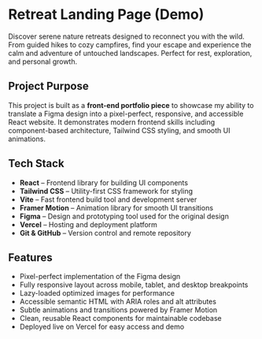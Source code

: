 # Retreat Landing Page (Demo)

Discover serene nature retreats designed to reconnect you with the wild. From guided hikes to cozy campfires, find your escape and experience the calm and adventure of untouched landscapes. Perfect for rest, exploration, and personal growth.

## Project Purpose

This project is built as a **front-end portfolio piece** to showcase my ability to translate a Figma design into a pixel-perfect, responsive, and accessible React website. It demonstrates modern frontend skills including component-based architecture, Tailwind CSS styling, and smooth UI animations.

## Tech Stack

- **React** – Frontend library for building UI components
- **Tailwind CSS** – Utility-first CSS framework for styling
- **Vite** – Fast frontend build tool and development server
- **Framer Motion** – Animation library for smooth UI transitions
- **Figma** – Design and prototyping tool used for the original design
- **Vercel** – Hosting and deployment platform
- **Git & GitHub** – Version control and remote repository

## Features

- Pixel-perfect implementation of the Figma design
- Fully responsive layout across mobile, tablet, and desktop breakpoints
- Lazy-loaded optimized images for performance
- Accessible semantic HTML with ARIA roles and alt attributes
- Subtle animations and transitions powered by Framer Motion
- Clean, reusable React components for maintainable codebase
- Deployed live on Vercel for easy access and demo
